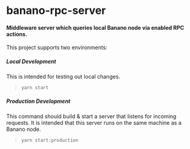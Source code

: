# banano-rpc-server
#### Middleware server which queries local Banano node via enabled RPC actions.

This project supports two environments:

##### Local Development
This is intended for testing out local changes.
> `yarn start`

##### Production Development
This command should build & start a server that listens for incoming requests.  It is intended that this server runs on the same machine as a Banano node.  
> `yarn start:production`

